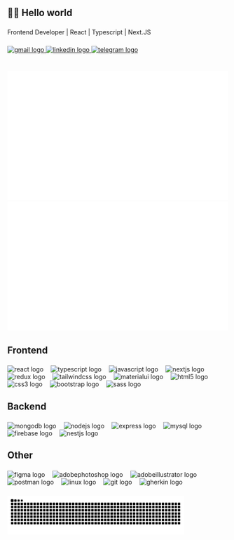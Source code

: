 <h2 align="left">👩‍💻 Hello world</h2>

###

<p align="left">Frontend Developer | React | Typescript | Next.JS</p>

###

<div align="left">
  <a href="mailto:alinaklimovaa4@gmail.com" target="_blank" >
    <img src="https://img.shields.io/static/v1?message=Gmail&logo=gmail&label=&color=D14836&logoColor=white&labelColor=&style=flat" height="30" alt="gmail logo"  />
  </a>
  <a href="https://www.linkedin.com/in/%D0%B0lina%D0%BAlimova?lipi=urn%3Ali%3Apage%3Ad_flagship3_profile_view_base_contact_details%3BO8FShZBOQricJVrkZkAI4Q%3D%3D" target="_blank">
    <img src="https://img.shields.io/static/v1?message=LinkedIn&logo=linkedin&label=&color=0077B5&logoColor=white&labelColor=&style=flat" height="30" alt="linkedin logo"  />
  </a>
  <a href="http://t.me/freedomandonuts" target="_blank">
    <img src="https://img.shields.io/static/v1?message=Telegram&logo=telegram&label=&color=2CA5E0&logoColor=white&labelColor=&style=flat" height="30" alt="telegram logo"  />
  </a>
</div>

###

<br clear="both">

<div align="left">
  <img src="https://raw.githubusercontent.com/asseavas/github-stats-transparent/output/generated/overview.svg" alt="stats graph"  />
  <img src="https://raw.githubusercontent.com/asseavas/github-stats-transparent/output/generated/languages.svg" alt="languages graph"  />
</div>

###

<h2 align="left">Frontend</h2>

###

<div align="left">
  <img src="https://skillicons.dev/icons?i=react" height="32" alt="react logo"  />
  <img width="9" />
  <img src="https://skillicons.dev/icons?i=ts" height="32" alt="typescript logo"  />
  <img width="9" />
  <img src="https://skillicons.dev/icons?i=js" height="32" alt="javascript logo"  />
  <img width="9" />
  <img src="https://skillicons.dev/icons?i=nextjs" height="32" alt="nextjs logo"  />
  <img width="9" />
  <img src="https://skillicons.dev/icons?i=redux" height="32" alt="redux logo"  />
  <img width="9" />
  <img src="https://skillicons.dev/icons?i=tailwind" height="32" alt="tailwindcss logo"  />
  <img width="9" />
  <img src="https://skillicons.dev/icons?i=materialui" height="32" alt="materialui logo"  />
  <img width="9" />
  <img src="https://cdn.jsdelivr.net/gh/devicons/devicon/icons/html5/html5-original.svg" height="32" alt="html5 logo"  />
  <img width="9" />
  <img src="https://cdn.jsdelivr.net/gh/devicons/devicon/icons/css3/css3-original.svg" height="32" alt="css3 logo"  />
  <img width="9" />
  <img src="https://skillicons.dev/icons?i=bootstrap" height="32" alt="bootstrap logo"  />
  <img width="9" />
  <img src="https://skillicons.dev/icons?i=sass" height="32" alt="sass logo"  />
</div>

###

<h2 align="left">Backend</h2>

###

<div align="left">
  <img src="https://skillicons.dev/icons?i=mongodb" height="32" alt="mongodb logo"  />
  <img width="9" />
  <img src="https://skillicons.dev/icons?i=nodejs" height="32" alt="nodejs logo"  />
  <img width="9" />
  <img src="https://skillicons.dev/icons?i=express" height="32" alt="express logo"  />
  <img width="9" />
  <img src="https://skillicons.dev/icons?i=mysql" height="32" alt="mysql logo"  />
  <img width="9" />
  <img src="https://skillicons.dev/icons?i=firebase" height="32" alt="firebase logo"  />
  <img width="9" />
  <img src="https://skillicons.dev/icons?i=nestjs" height="32" alt="nestjs logo"  />
</div>

###

<h2 align="left">Other</h2>

###

<div align="left">
  <img src="https://skillicons.dev/icons?i=figma" height="32" alt="figma logo"  />
  <img width="9" />
  <img src="https://skillicons.dev/icons?i=ps" height="32" alt="adobephotoshop logo"  />
  <img width="9" />
  <img src="https://skillicons.dev/icons?i=ai" height="32" alt="adobeillustrator logo"  />
  <img width="9" />
  <img src="https://skillicons.dev/icons?i=postman" height="32" alt="postman logo"  />
  <img width="9" />
  <img src="https://skillicons.dev/icons?i=linux" height="32" alt="linux logo"  />
  <img width="9" />
  <img src="https://skillicons.dev/icons?i=git" height="32" alt="git logo"  />
  <img width="9" />
  <img src="https://skillicons.dev/icons?i=gherkin" height="32" alt="gherkin logo"  />
</div>

###

<div style="display: flex; justify-content: space-between; align-items: center;">
  <!-- Snake Diagram -->
  <img src="https://raw.githubusercontent.com/asseavas/asseavas/output/snake.svg" alt="Snake animation" style="width: 80%;" align="center" />
</div>

###
